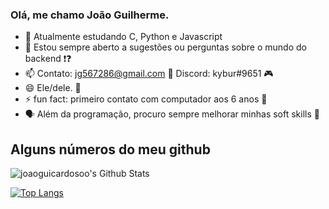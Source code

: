 ### Olá, me chamo João Guilherme.

- 🌱 Atualmente estudando C, Python e Javascript
- 💬 Estou sempre aberto a sugestões ou perguntas sobre o mundo do backend ❗❓
- 📫 Contato: jg567286@gmail.com 📧 Discord: kybur#9651 🎮
- 😄 Ele/dele. 👦
- ⚡ fun fact: primeiro contato com computador aos 6 anos 🤖
- 🗣️ Além da programação, procuro sempre melhorar minhas soft skills 💫


## Alguns números do meu github
<img align="center" src="https://github-readme-stats.vercel.app/api?username=joaoguicardosoo&include_all_commits=true&count_private=true&show_icons=true&line_height=20&title_color=7A7ADB&icon_color=2234AE&text_color=D3D3D3&bg_color=0,000000,130F40" alt="joaoguicardosoo's Github Stats">

[![Top Langs](https://github-readme-stats.vercel.app/api/top-langs/?username=joaoguicardosoo&layout=compact&text_color=daf7dc&bg_color=151515)](https://github.com/joaoguicardosoo/github-readme-stats)
